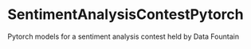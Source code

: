 # SentimentAnalysisContestPytorch
Pytorch models for a sentiment analysis contest held by Data Fountain
